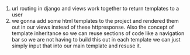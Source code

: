 1. url routing in django and views work together to return templates to a user
2. we gonna add some html templates to the project and rendered them out in our views instead of these httpresponse. Also the concept of template inheritance so we can reuse sections of code like a navigation bar so we are not having to build this out in each template we can just simply input that into our main template  and resuse it.
   
